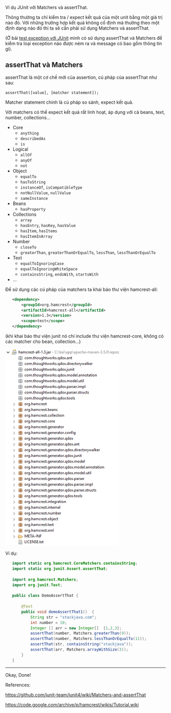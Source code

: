 Ví dụ JUnit với Matchers và assertThat.

Thông thường ta chỉ kiểm tra / expect kết quả của một unit bằng một giá trị nào đó. Với những trường hợp kết quả không cố định mà thường theo một định dạng nào đó thì ta sẽ cần phải sử dụng Matchers và assertThat.

(Ở bài [test exception với JUnit](/junit/junit-expected-exceptions-code-vi-du-test-exception-voi-junit/) mình có sử dụng assertThat và Matchers để kiểm tra loại exception nào được ném ra và message có bao gồm thông tin gì).

assertThat và Matchers
----------------------

assertThat là một cơ chế mới của assertion, cú pháp của assertThat như sau:

```source-java
assertThat([value], [matcher statement]);
```

Matcher statement chính là cú pháp so sánh, expect kết quả.

Với matchers có thể expect kết quả rất linh hoạt, áp dụng với cả beans, text, number, collections...

-   Core
    -   `anything`
    -   `describedAs`
    -   `is`
-   Logical
    -   `allOf`
    -   `anyOf`
    -   `not`
-   Object
    -   `equalTo`
    -   `hasToString`
    -   `instanceOf`, `isCompatibleType`
    -   `notNullValue`, `nullValue`
    -   `sameInstance`
-   Beans
    -   `hasProperty`
-   Collections
    -   `array`
    -   `hasEntry`, `hasKey`, `hasValue`
    -   `hasItem`, `hasItems`
    -   `hasItemInArray`
-   Number
    -   `closeTo`
    -   `greaterThan`, `greaterThanOrEqualTo`, `lessThan`, `lessThanOrEqualTo`
-   Text
    -   `equalToIgnoringCase`
    -   `equalToIgnoringWhiteSpace`
    -   `containsString`, `endsWith`, `startsWith`
-   ...

Để sử dụng các cú pháp của matchers ta khai báo thư viện hamcrest-all:

```xml
   <dependency>
	   <groupId>org.hamcrest</groupId>
	   <artifactId>hamcrest-all</artifactId>
	   <version>1.3</version>
	   <scope>test</scope>
   </dependency>
```

(khi khai báo thư viện junit nó chỉ include thư viện hamcrest-core, không có các matcher cho bean, collection...)

[![Ví dụ JUnit với Matchers và assertThat](/img/posts/java/junit-assert-that-matchers.png)](/img/posts/java/junit-assert-that-matchers.png)

Ví dụ:

```java
   import static org.hamcrest.CoreMatchers.containsString;
   import static org.junit.Assert.assertThat;

   import org.hamcrest.Matchers;
   import org.junit.Test;

   public class DemoAssertThat {

	   @Test
	   public void demoAssertThat1()  {
		   String str = "stackjava.com";
		   int number = 10;
		   Integer [] arr = new Integer[]  {1,2,3};
		   assertThat(number, Matchers.greaterThan(9));
		   assertThat(number, Matchers.lessThanOrEqualTo(11));
		   assertThat(str, containsString("stackjava"));
		   assertThat(arr, Matchers.arrayWithSize(3));
	   }
   }
```

----------------------------------------------------

Okay, Done!

References:

<https://github.com/junit-team/junit4/wiki/Matchers-and-assertThat>

<https://code.google.com/archive/p/hamcrest/wikis/Tutorial.wiki>